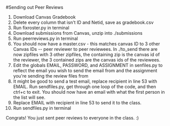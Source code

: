 #Sending out Peer Reviews

1. Download Canvas Gradebook
2. Delete every column that isn't ID and Netid, save as gradebook.csv
3. Run fixroster.py in terminal
4. Download submissions from Canvas, unzip into ./submissions
5. Run peerreviews.py in terminal
6. You should now have a master.csv - this matches canvas ID to 3 other Canvas IDs -- peer reviewer to peer reviewees. In ./to_send there are now zipfiles with 3 other zipfiles, the containing zip is the canvas id of the reviewer, the 3 contained zips are the canvas ids of the reviewees. 
7. Edit the globals EMAIL, PASSWORD, and ASSIGNMENT in senfiles.py to reflect the email you wish to send the email from and the assignment you're sending the review files from 
8. It might be good to send a test email, replace recipient in line 53 with EMAIL. Run sendfiles.py, get through one loop of the code, and then ctrl+c to exit. You should now have an email with what the first person in the list will see. 
9. Replace EMAIL with recipient in line 53 to send it to the class. 
10. Run sendfiles.py in terminal 

Congrats! You just sent peer reviews to everyone in the class. :) 